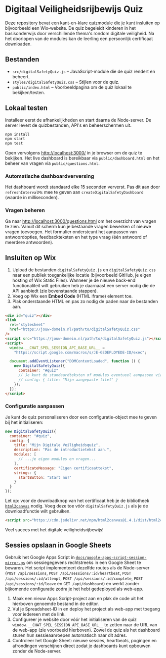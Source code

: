 # Digitaal Veiligheidsrijbewijs Quiz

Deze repository bevat een kant-en-klare quizmodule die je kunt insluiten op bijvoorbeeld een Wix-website. De quiz begeleidt kinderen in het basisonderwijs door verschillende thema's rondom digitale veiligheid. Na het doorlopen van de modules kan de leerling een persoonlijk certificaat downloaden.

## Bestanden

- `src/digitalSafetyQuiz.js` – JavaScript-module die de quiz rendert en beheert.
- `styles/digitalSafetyQuiz.css` – Stijlen voor de quiz.
- `public/index.html` – Voorbeeldpagina om de quiz lokaal te bekijken/testen.

## Lokaal testen

Installeer eerst de afhankelijkheden en start daarna de Node-server. De server levert de quizbestanden, API's en beheerschermen uit.

```bash
npm install
npm start
npm test
```

Open vervolgens [http://localhost:3000/](http://localhost:3000/) in je browser om de quiz te bekijken. Het live dashboard is bereikbaar via `public/dashboard.html` en het beheer van vragen via `public/questions.html`.

### Automatische dashboardverversing

Het dashboard wordt standaard elke 15 seconden ververst. Pas dit aan door `refreshIntervalMs` mee te geven aan `createDigitalSafetyDashboard` (waarde in milliseconden).

### Vragen beheren

Ga naar [http://localhost:3000/questions.html](http://localhost:3000/questions.html) om het overzicht van vragen te zien. Vanuit dit scherm kun je bestaande vragen bewerken of nieuwe vragen toevoegen. Het formulier ondersteunt het aanpassen van antwoordopties, feedbackteksten en het type vraag (één antwoord of meerdere antwoorden).

## Insluiten op Wix

1. Upload de bestanden `digitalSafetyQuiz.js` en `digitalSafetyQuiz.css` naar een publiek toegankelijke locatie (bijvoorbeeld GitHub, je eigen hosting of Wix Static Files). Wanneer je de nieuwe back-end functionaliteit wilt gebruiken heb je daarnaast een server nodig die de API aanbiedt (zie bovenstaande stappen).
2. Voeg op Wix een **Embed Code** (HTML iframe) element toe.
3. Plak onderstaande HTML en pas zo nodig de paden naar de bestanden aan.

```html
<div id="quiz"></div>
<link
  rel="stylesheet"
  href="https://jouw-domein.nl/path/to/digitalSafetyQuiz.css"
/>
<script src="https://jouw-domein.nl/path/to/digitalSafetyQuiz.js"></script>
<script>
  window.__CHAT_SPEL_SESSION_API_BASE_URL__ =
    "https://script.google.com/macros/s/JE-GEDEPLOYEDE-ID/exec";

  document.addEventListener("DOMContentLoaded", function () {
    new DigitalSafetyQuiz({
      container: "#quiz"
      // Je kunt de standaardteksten of modules eventueel aanpassen via de config-optie
      // config: { title: "Mijn aangepaste titel" }
    });
  });
</script>
```

### Configuratie aanpassen

Je kunt de quiz personaliseren door een configuratie-object mee te geven bij het initialiseren:

```javascript
new DigitalSafetyQuiz({
  container: "#quiz",
  config: {
    title: "Mijn Digitale Veiligheidsquiz",
    description: "Pas de introductietekst aan.",
    modules: [
      // ...je eigen modules en vragen...
    ],
    certificateMessage: "Eigen certificaattekst",
    strings: {
      startButton: "Start nu!"
    }
  }
});
```

Let op: voor de downloadknop van het certificaat heb je de bibliotheek [`html2canvas`](https://html2canvas.hertzen.com/) nodig. Voeg deze toe vóór `digitalSafetyQuiz.js` als je de downloadfunctie wilt gebruiken.

```html
<script src="https://cdn.jsdelivr.net/npm/html2canvas@1.4.1/dist/html2canvas.min.js"></script>
```

Veel succes met het digitale veiligheidsrijbewijs!

## Sessies opslaan in Google Sheets

Gebruik het Google Apps Script in [`docs/google-apps-script-session-mirror.gs`](docs/google-apps-script-session-mirror.gs) om
sessiegegevens rechtstreeks in een Google Sheet te bewaren. Het script implementeert dezelfde routes als de Node-server
(`POST /api/sessions`, `POST /api/sessions/:id/heartbeat`, `POST /api/sessions/:id/attempt`, `POST /api/sessions/:id/complete`,
`POST /api/sessions/:id/leave` en `GET /api/dashboard`) en werkt zonder bijkomende configuratie zodra je het hebt gedeployed
als web-app.

1. Maak een nieuw Apps Script-project aan en plak de code uit het hierboven genoemde bestand in de editor.
2. Vul je Spreadsheet-ID in en deploy het project als web-app met toegang voor iedereen met de link.
3. Configureer je website door vóór het initialiseren van de quiz `window.__CHAT_SPEL_SESSION_API_BASE_URL__` te zetten naar de
   URL van de web-app (zie voorbeeld hierboven). Zowel de quiz als het dashboard sturen hun sessieaanroepen automatisch naar dit
   adres.
4. Controleer het Google Sheet: nieuwe sessies, heartbeats, pogingen en afrondingen verschijnen direct zodat je dashboards kunt
   opbouwen zonder de Node-server.
